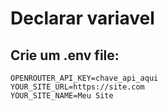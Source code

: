 
# Declarar variavel
##  Crie um .env file:
    OPENROUTER_API_KEY=chave_api_aqui
    YOUR_SITE_URL=https://site.com
    YOUR_SITE_NAME=Meu Site

